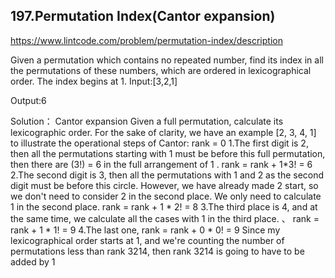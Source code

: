 ## 197.Permutation Index(Cantor expansion)

https://www.lintcode.com/problem/permutation-index/description

Given a permutation which contains no repeated number, find its index in all the permutations of these numbers, which are ordered in lexicographical order. The index begins at 1.
Input:[3,2,1]

Output:6

Solution：
Cantor expansion
Given a full permutation, calculate its lexicographic order. For the sake of clarity, we have an example [2, 3, 4, 1] to illustrate the operational steps of Cantor:
rank = 0
1.The first digit is 2, then all the permutations starting with 1 must be before this full permutation, then there are (3!) = 6 in the full arrangement of 1 . 
	rank = rank + 1*3! = 6
2.The second digit is 3, then all the permutations with 1 and 2 as the second digit must be before this circle. 
	However, we have already made 2 start, so we don't need to consider 2 in the second place. 
	We only need to calculate 1 in the second place. rank = rank + 1 * 2! = 8
3.The third place is 4, and at the same time, we calculate all the cases with 1 in the third place. 、
	rank = rank + 1 * 1! = 9 
4.The last one, rank = rank + 0 * 0! = 9
	Since my lexicographical order starts at 1, and we're counting the number of permutations less than rank 3214, 
	then rank 3214 is going to have to be added by 1
  
  
